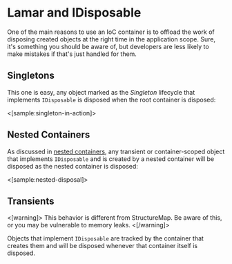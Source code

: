 # Lamar and IDisposable

One of the main reasons to use an IoC container is to offload the work of disposing created objects at the right time in the application scope. Sure, it's something you should be aware of, but developers are less likely to make mistakes if that's just handled for them.

## Singletons

This one is easy, any object marked as the _Singleton_ lifecycle that implements `IDisposable` is disposed when the root container is
disposed:

<[sample:singleton-in-action]>

## Nested Containers

As discussed in [nested containers](/guide/ioc/nested-containers), any transient or container-scoped object that implements `IDisposable` and is created
by a nested container will be disposed as the nested container is disposed:

<[sample:nested-disposal]>

## Transients

<[warning]>
This behavior is different from StructureMap. Be aware of this, or you may be vulnerable to memory leaks.
<[/warning]>

Objects that implement `IDisposable` are tracked by the container that creates them and will be disposed whenever that container itself is disposed.
